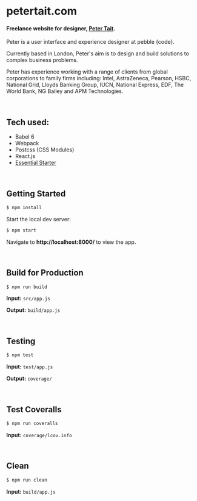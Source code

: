 # petertait.com
#### Freelance website for designer, [Peter Tait](petertait.com).

Peter is a user interface and experience designer at pebble {code}.

Currently based in London, Peter's aim is to design and build solutions to complex business problems.

Peter has experience working with a range of clients from global corporations to family firms including: Intel, AstraZeneca, Pearson, HSBC, National Grid, Lloyds Banking Group, IUCN, National Express, EDF, The World Bank, NG Bailey and APM Technologies.

<br>

## Tech used:

- Babel 6
- Webpack
- Postcss (CSS Modules)
- React.js
- [Essential Starter](https://github.com/petertait/react-starter)

<br>

## Getting Started

```sh
$ npm install
```

Start the local dev server:

```sh
$ npm start
```

Navigate to **http://localhost:8000/** to view the app.

<br>

## Build for Production

```sh
$ npm run build
```

**Input:** `src/app.js`

**Output:** `build/app.js`

<br>

## Testing

```sh
$ npm test
```

**Input:** `test/app.js`

**Output:** `coverage/`

<br>

## Test Coveralls

```sh
$ npm run coveralls
```

**Input:** `coverage/lcov.info`

<br>

## Clean

```sh
$ npm run clean
```

**Input:** `build/app.js`

